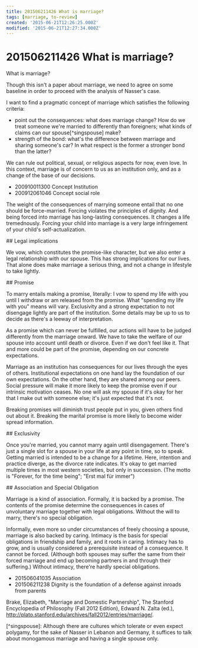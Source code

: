 ```yaml
---
title: 201506211426 What is marriage?
tags: [marriage, to-review]
created: '2015-06-21T12:26:25.000Z'
modified: '2015-06-21T12:27:34.000Z'
---
```


# 201506211426 What is marriage?

What is marriage?

Though this isn't a paper about marriage, we need to agree on some baseline in order to proceed with the analysis of Nasser's case.

I want to find a pragmatic concept of marriage which satisfies the following criteria:

- point out the consequences: what does marriage change? How do we treat someone we're married to differently than foreigners; what kinds of claims can our spouse[^singspouse] make?
- strength of the bond: what's the difference between marriage and sharing someone's car? In what respect is the former a stronger bond than the latter?

We can rule out political, sexual, or religious aspects for now, even love. In this context, marriage is of concern to us as an institution only, and as a change of the base of our decisions.

- 200910011300 Concept Institution
- 200912061046 Concept social role

The weight of the consequences of marrying someone entail that no one should be force-married. Forcing violates the principles of dignity. And being forced into marriage has long-lasting consequences. It changes a life tremednously. Forcing your child into marriage is a very large infringement of your child's self-actualization.

\## Legal implications

We vow, which constitutes the promise-like character, but we also enter a legal relationship with our spouse. This has strong implications for our lives. That alone does make marriage a serious thing, and not a change in lifestyle to take lightly.

\## Promise

To marry entails making a promise, literally: I vow to spend my life with you until I withdraw or am released from the promise. What "spending my life with you" means will vary. Exclusivity and a strong expectation to not disengage lightly are part of the institution. Some details may be up to us to decide as there's a leeway of interpretation.

As a promise which can never be fulfilled, our actions will have to be judged differently from the marriage onward. We have to take the welfare of our spouse into account until death or divorce. Even if we don't feel like it. That and more could be part of the promise, depending on our concrete expectations.

Marriage as an institution has consequences for our lives through the eyes of others. Institutional expectations on one hand lay the foundation of our own expectations. On the other hand, they are shared among our peers. Social pressure will make it more likely to keep the promise even if our intrinsic motivation ceases. No one will ask my spouse if it's okay for her that I make out with someone else; it's just expected that it's not.

Breaking promises will diminish trust people put in you, given others find out about it. Breaking the marital promise is more likely to become wider spread information.

\## Exclusivity

Once you're married, you cannot marry again until disengagement. There's just a single slot for a spouse in your life at any point in time, so to speak. Getting married is intended to be a change for a lifetime. Here, intention and practice diverge, as the divorce rate indicates. It's okay to get married multiple times in most western societies, but only in succession. (The motto is "Forever, for the time being"; "Erst mal für immer")

\## Association and Special Obligation

Marriage is a kind of association. Formally, it is backed by a promise. The contents of the promise determine the consequences in cases of unvoluntary marriage together with legal obligations. Without the will to marry, there's no special obligation.

Informally, even more so under circumstances of freely choosing a spouse, marriage is also backed by caring. Intimacy is the basis for special obligations in friendship and family, and it roots in caring. Intimacy has to grow, and is usually considered a prerequisite instead of a consequence. It cannot be forced. (Although both spouses may suffer the same from their forced marriage and end up becoming partners in and through their suffering.) Without intimacy, there're hardly special obligations.

- 201506041035 Association
- 201506211238 Dignity is the foundation of a defense against inroads from parents

Brake, Elizabeth, "Marriage and Domestic Partnership", The Stanford Encyclopedia of Philosophy (Fall 2012 Edition), Edward N. Zalta (ed.), <http://plato.stanford.edu/archives/fall2012/entries/marriage/>.

\[^singspouse\]: Although there are cultures which tolerate or even expect polygamy, for the sake of Nasser in Lebanon and Germany, it suffices to talk about monogamous marriage and having a single spouse only.
